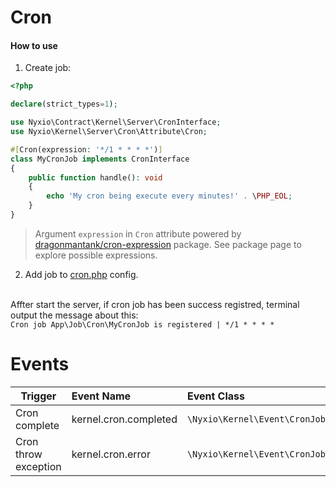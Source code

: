 # Cron

#### How to use
1. Create job:
```php
<?php

declare(strict_types=1);

use Nyxio\Contract\Kernel\Server\CronInterface;
use Nyxio\Kernel\Server\Cron\Attribute\Cron;

#[Cron(expression: '*/1 * * * *')]
class MyCronJob implements CronInterface
{
    public function handle(): void
    {
        echo 'My cron being execute every minutes!' . \PHP_EOL;
    }
}
```
> Argument `expression` in `Cron` attribute powered by [dragonmantank/cron-expression](https://github.com/dragonmantank/cron-expression) package. See package page to explore possible expressions.

2. Add job to [cron.php](configuration.md#cronphp) config.

<br>Affter start the server, if cron job has been success registred, terminal output the message about this:
<br>`Cron job App\Job\Cron\MyCronJob is registered | */1 * * * *`


# Events

| Trigger               | Event Name                                    | Event Class                            |
|-----------------------|:----------------------------------------------|:---------------------------------------|
| Cron complete         | kernel.cron.completed                         | `\Nyxio\Kernel\Event\CronJobCompleted` |
| Cron throw exception  | kernel.cron.error                             | `\Nyxio\Kernel\Event\CronJobError`     |

